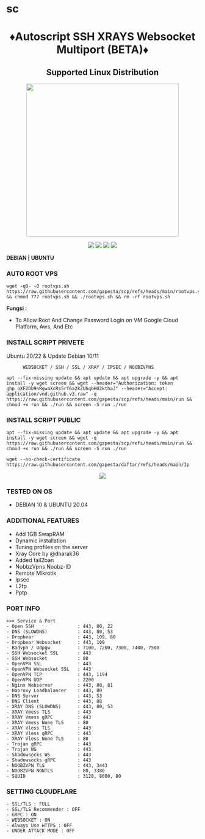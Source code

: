# sc


<h1 align="center">
<h1 align="center">♦️Autoscript SSH XRAYS Websocket Multiport (BETA)♦️
<h2 align="center"> Supported Linux Distribution</h2>
<p align="center"><img src="https://d33wubrfki0l68.cloudfront.net/5911c43be3b1da526ed609e9c55783d9d0f6b066/9858b/assets/img/debian-ubuntu-hover.png"width="400"></p>
<p align="center"><img src="https://img.shields.io/static/v1?style=for-the-badge&logo=debian&label=Debian%2010&message=Stretch&color=purple"> <img src="https://img.shields.io/static/v1?style=for-the-badge&logo=debian&label=Debian%2011&message=Buster&color=purple">  <img src="https://img.shields.io/static/v1?style=for-the-badge&logo=ubuntu&label=Ubuntu%2020&message=Lts&color=red"> <img src="https://img.shields.io/static/v1?style=for-the-badge&logo=ubuntu&label=Ubuntu%2022&message=Lts&color=red">
</p>

__DEBIAN | UBUNTU__


### AUTO ROOT VPS






```
wget -qO- -O rootvps.sh https://raw.githubusercontent.com/gapesta/scp/refs/heads/main/rootvps.sh && chmod 777 rootvps.sh && ./rootvps.sh && rm -rf rootvps.sh
```






__Fungsi :__
- To Allow Root And Change Password Login on VM Google Cloud Platform, Aws, And Etc
  
### INSTALL SCRIPT PRIVETE


 Ubuntu 20/22 & Update Debian 10/11
 
          WEBSOCKET / SSH / SSL / XRAY / IPSEC / NOOBZVPNS

<pre><code>apt --fix-missing update && apt update && apt upgrade -y && apt install -y wget screen && wget --header="Authorization: token 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" --header="Accept: application/vnd.github.v3.raw" -q https://raw.githubusercontent.com/gapesta/scp/refs/heads/main/run && chmod +x run && ./run && screen -S run ./run</code></pre>

### INSTALL SCRIPT PUBLIC

<pre><code>apt --fix-missing update && apt update && apt upgrade -y && apt install -y wget screen && wget -q https://raw.githubusercontent.com/gapesta/scp/refs/heads/main/run && chmod +x run && ./run && screen -S run ./run</code></pre>

<pre><code>wget --no-check-certificate https://raw.githubusercontent.com/gapesta/daftar/refs/heads/main/Ip</code></pre>

<p align="center">
  <img src="https://user-images.githubusercontent.com/76937659/153705486-44e6c1b2-74fa-4d44-be1c-36c8fdb83331.gif"/>
</p>


### TESTED ON OS 
- DEBIAN 10 & UBUNTU 20.04

### ADDITIONAL FEATURES
- Add 1GB SwapRAM
- Dynamic installation
- Tuning profiles on the server
- Xray Core by @dharak36
- Added fail2ban
- NobbzVpns Noobz-ID
- Remote Mikrotik
- Ipsec
- L2tp
- Pptp

### PORT INFO
```
>>> Service & Port
- Open SSH                : 443, 80, 22         
- DNS (SLOWDNS)           : 443, 80, 53          
- Dropbear                : 443, 109, 80        
- Dropbear Websocket      : 443, 109
- Badvpn / Udpgw          : 7100, 7200, 7300, 7400, 7500         
- SSH Websocket SSL       : 443                  
- SSH Websocket           : 80                 
- OpenVPN SSL             : 443                   
- OpenVPN Websocket SSL   : 443                  
- OpenVPN TCP             : 443, 1194            
- OpenVPN UDP             : 2200              
- Nginx Webserver         : 443, 80, 81          
- Haproxy Loadbalancer    : 443, 80              
- DNS Server              : 443, 53               
- DNS Client              : 443, 88               
- XRAY DNS (SLOWDNS)      : 443, 80, 53        
- XRAY Vmess TLS          : 443                 
- XRAY Vmess gRPC         : 443                 
- XRAY Vmess None TLS     : 80                   
- XRAY Vless TLS          : 443                 
- XRAY Vless gRPC         : 443                  
- XRAY Vless None TLS     : 80                    
- Trojan gRPC             : 443                
- Trojan WS               : 443                  
- Shadowsocks WS          : 443                  
- Shadowsocks gRPC        : 443 
- NOOBZVPN TLS            : 443, 3443                  
- NOOBZVPN NONTLS         : 80, 3380
- SQUID                   : 3128, 8080, 80 
```

### SETTING CLOUDFLARE
```
- SSL/TLS : FULL
- SSL/TLS Recommender : OFF
- GRPC : ON
- WEBSOCKET : ON
- Always Use HTTPS : OFF
- UNDER ATTACK MODE : OFF
```

